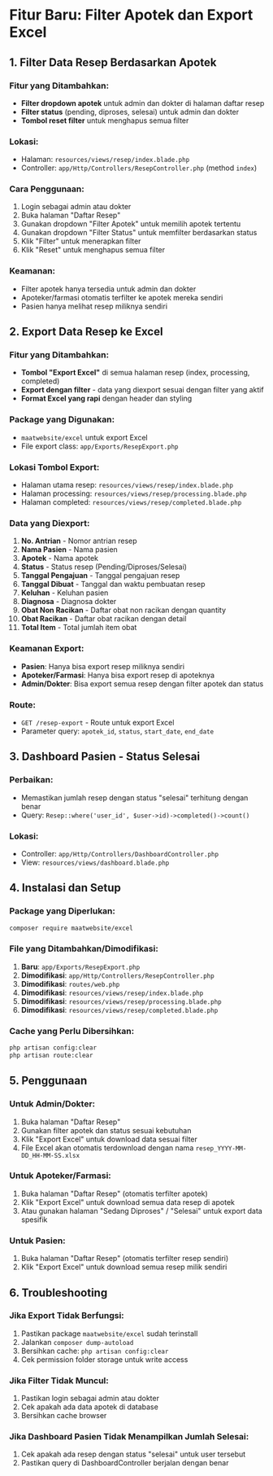 # Fitur Baru: Filter Apotek dan Export Excel

## 1. Filter Data Resep Berdasarkan Apotek

### Fitur yang Ditambahkan:
- **Filter dropdown apotek** untuk admin dan dokter di halaman daftar resep
- **Filter status** (pending, diproses, selesai) untuk admin dan dokter
- **Tombol reset filter** untuk menghapus semua filter

### Lokasi:
- Halaman: `resources/views/resep/index.blade.php`
- Controller: `app/Http/Controllers/ResepController.php` (method `index`)

### Cara Penggunaan:
1. Login sebagai admin atau dokter
2. Buka halaman "Daftar Resep"
3. Gunakan dropdown "Filter Apotek" untuk memilih apotek tertentu
4. Gunakan dropdown "Filter Status" untuk memfilter berdasarkan status
5. Klik "Filter" untuk menerapkan filter
6. Klik "Reset" untuk menghapus semua filter

### Keamanan:
- Filter apotek hanya tersedia untuk admin dan dokter
- Apoteker/farmasi otomatis terfilter ke apotek mereka sendiri
- Pasien hanya melihat resep miliknya sendiri

## 2. Export Data Resep ke Excel

### Fitur yang Ditambahkan:
- **Tombol "Export Excel"** di semua halaman resep (index, processing, completed)
- **Export dengan filter** - data yang diexport sesuai dengan filter yang aktif
- **Format Excel yang rapi** dengan header dan styling

### Package yang Digunakan:
- `maatwebsite/excel` untuk export Excel
- File export class: `app/Exports/ResepExport.php`

### Lokasi Tombol Export:
- Halaman utama resep: `resources/views/resep/index.blade.php`
- Halaman processing: `resources/views/resep/processing.blade.php`
- Halaman completed: `resources/views/resep/completed.blade.php`

### Data yang Diexport:
1. **No. Antrian** - Nomor antrian resep
2. **Nama Pasien** - Nama pasien
3. **Apotek** - Nama apotek
4. **Status** - Status resep (Pending/Diproses/Selesai)
5. **Tanggal Pengajuan** - Tanggal pengajuan resep
6. **Tanggal Dibuat** - Tanggal dan waktu pembuatan resep
7. **Keluhan** - Keluhan pasien
8. **Diagnosa** - Diagnosa dokter
9. **Obat Non Racikan** - Daftar obat non racikan dengan quantity
10. **Obat Racikan** - Daftar obat racikan dengan detail
11. **Total Item** - Total jumlah item obat

### Keamanan Export:
- **Pasien**: Hanya bisa export resep miliknya sendiri
- **Apoteker/Farmasi**: Hanya bisa export resep di apoteknya
- **Admin/Dokter**: Bisa export semua resep dengan filter apotek dan status

### Route:
- `GET /resep-export` - Route untuk export Excel
- Parameter query: `apotek_id`, `status`, `start_date`, `end_date`

## 3. Dashboard Pasien - Status Selesai

### Perbaikan:
- Memastikan jumlah resep dengan status "selesai" terhitung dengan benar
- Query: `Resep::where('user_id', $user->id)->completed()->count()`

### Lokasi:
- Controller: `app/Http/Controllers/DashboardController.php`
- View: `resources/views/dashboard.blade.php`

## 4. Instalasi dan Setup

### Package yang Diperlukan:
```bash
composer require maatwebsite/excel
```

### File yang Ditambahkan/Dimodifikasi:
1. **Baru**: `app/Exports/ResepExport.php`
2. **Dimodifikasi**: `app/Http/Controllers/ResepController.php`
3. **Dimodifikasi**: `routes/web.php`
4. **Dimodifikasi**: `resources/views/resep/index.blade.php`
5. **Dimodifikasi**: `resources/views/resep/processing.blade.php`
6. **Dimodifikasi**: `resources/views/resep/completed.blade.php`

### Cache yang Perlu Dibersihkan:
```bash
php artisan config:clear
php artisan route:clear
```

## 5. Penggunaan

### Untuk Admin/Dokter:
1. Buka halaman "Daftar Resep"
2. Gunakan filter apotek dan status sesuai kebutuhan
3. Klik "Export Excel" untuk download data sesuai filter
4. File Excel akan otomatis terdownload dengan nama `resep_YYYY-MM-DD_HH-MM-SS.xlsx`

### Untuk Apoteker/Farmasi:
1. Buka halaman "Daftar Resep" (otomatis terfilter apotek)
2. Klik "Export Excel" untuk download semua data resep di apotek
3. Atau gunakan halaman "Sedang Diproses" / "Selesai" untuk export data spesifik

### Untuk Pasien:
1. Buka halaman "Daftar Resep" (otomatis terfilter resep sendiri)
2. Klik "Export Excel" untuk download semua resep milik sendiri

## 6. Troubleshooting

### Jika Export Tidak Berfungsi:
1. Pastikan package `maatwebsite/excel` sudah terinstall
2. Jalankan `composer dump-autoload`
3. Bersihkan cache: `php artisan config:clear`
4. Cek permission folder storage untuk write access

### Jika Filter Tidak Muncul:
1. Pastikan login sebagai admin atau dokter
2. Cek apakah ada data apotek di database
3. Bersihkan cache browser

### Jika Dashboard Pasien Tidak Menampilkan Jumlah Selesai:
1. Cek apakah ada resep dengan status "selesai" untuk user tersebut
2. Pastikan query di DashboardController berjalan dengan benar 